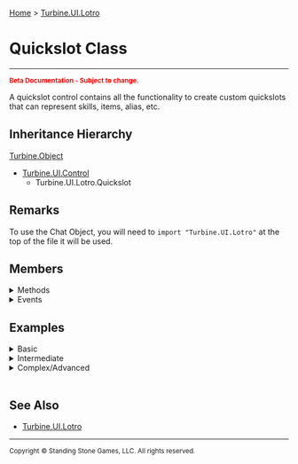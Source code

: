 <a href="index">Home</a> > <a href="turbine.ui.lotro">Turbine.UI.Lotro</a>

<h1>Quickslot Class</h1>
<hr/>
<sub style="color:red; font-weight:bold">Beta Documentation - Subject to change.</sub>

A quickslot control contains all the functionality to create custom quickslots that can represent skills, items, alias, etc.

## Inheritance Hierarchy
<a href="turbine.object">Turbine.Object</a>
* <a href="turbine.ui.control">Turbine.UI.Control</a>
	* Turbine.UI.Lotro.Quickslot

## Remarks
To use the Chat Object, you will need to `import "Turbine.UI.Lotro"` at the top of the file it will be used.

## Members
<details>
<summary>Methods</summary>
	
| Name | Inherited | Description |
| --- | ---: | --- |
| Focus | <a href="turbine.ui.control">Control</a> | Request that the control take focus. |
| GetAllowDrop | <a href="turbine.ui.control">Control</a> | Gets if the control supports drop operations from drag and drop. |
| GetBackColor | <a href="turbine.ui.control">Control</a> | Gets the solid background color of the control. |
| GetBackColorBlendMode | <a href="turbine.ui.control">Control</a> | Gets the blend mode applied to the background color. |
| GetBackground | <a href="turbine.ui.control">Control</a> | Gets the background graphic of the control. |
| GetBlendMode | <a href="turbine.ui.control">Control</a> | Gets the blend mode applied to the background image. |
| GetControls | <a href="turbine.ui.control">Control</a> | Gets the list of child controls. |
| GetHeight | <a href="turbine.ui.control">Control</a> | Gets the height of the control. |
| GetLeft | <a href="turbine.ui.control">Control</a> | Gets the left coordinate of the control. |
| GetMousePosition | <a href="turbine.ui.control">Control</a> | Gets the mouse position relative to this control. |
| GetOpacity | <a href="turbine.ui.control">Control</a> | Gets the opacity of the window. |
| GetParent | <a href="turbine.ui.control">Control</a> | Gets the parent of the control. |
| GetPosition | <a href="turbine.ui.control">Control</a> | Gets the position of the control. |
| <a href="turbine.ui.lotro.quickslot.getshortcut">GetShortcut</a> | | Gets the shortcut on the quickslot. |
| GetSize | <a href="turbine.ui.control">Control</a> | Gets the size of the control. |
| GetTop | <a href="turbine.ui.control">Control</a> | Gets the top coordinate of the window. |
| GetWantsKeyEvents | <a href="turbine.ui.control">Control</a> | Gets a flag indicating if the control wants to receive key events. |
| GetWantsUpdates | <a href="turbine.ui.control">Control</a> | Gets the flag indicating if the control wants to receive Update notifications |
| GetWidth | <a href="turbine.ui.control">Control</a> | Gets the width of the control. |
| GetZOrder | <a href="turbine.ui.control">Control</a> | Gets the Z ordering index of the control. |
| HasFocus | <a href="turbine.ui.control">Control</a> | Returns true if the control has focus. |
| IsAltKeyDown | <a href="turbine.ui.control">Control</a> | Test if the alt key is pressed. |
| IsControlKeyDown | <a href="turbine.ui.control">Control</a> | Test if the control key is pressed. |
| IsDisplayed | <a href="turbine.ui.control">Control</a> | Gets a flag indicating if the control is displayed. |
| IsEnabled | <a href="turbine.ui.control">Control</a> | Gets a flag indicating if the control is enabled. |
| IsMouseVisible | <a href="turbine.ui.control">Control</a> | Gets a flag indicating if the mouse will see this control. |
| IsShiftKeyDown | <a href="turbine.ui.control">Control</a> | Test if the shift key is pressed. |
| <a href="turbine.ui.lotro.quickslot.isuseonrightclick">IsUseOnRightClick</a> | | Gets whether right clicks will activate the quickslot. |
| IsVisible | <a href="turbine.ui.control">Control</a> | Gets a flag indicating if the control is visible. |
| PointToClient | <a href="turbine.ui.control">Control</a> | Converts a coordinate from control space to screen space. |
| PointToScreen | <a href="turbine.ui.control">Control</a> | Converts a coordinate from control space to screen space. |
| SetAllowDrop | <a href="turbine.ui.control">Control</a> | Sets if the control supports drop operations from drag and drop. |
| SetBackColor | <a href="turbine.ui.control">Control</a> | Sets the background color of the control. |
| SetBackColorBlendMode | <a href="turbine.ui.control">Control</a> | Sets the blend mode applied to the background color. |
| SetBackground | <a href="turbine.ui.control">Control</a> | Sets the background image of the control. |
| SetBlendMode | <a href="turbine.ui.control">Control</a> | Sets the blend mode applied to the background image. |
| SetEnabled | <a href="turbine.ui.control">Control</a> | Sets a flag indicating if the control is enabled. |
| SetHeight | <a href="turbine.ui.control">Control</a> | Sets the height of the control. |
| SetLeft | <a href="turbine.ui.control">Control</a> | Sets the left coordinate of the window. |
| SetMouseVisible | <a href="turbine.ui.control">Control</a> | Gets a flag indicating if the mouse will see this control. |
| SetOpacity | <a href="turbine.ui.control">Control</a> | Sets the opacity of the window. |
| SetParent | <a href="turbine.ui.control">Control</a> | Sets the parent of the control. |
| SetPosition | <a href="turbine.ui.control">Control</a> | Sets the position of the control. |
| <a href="turbine.ui.lotro.quickslot.setshortcut">SetShortcut</a> | | Sets the shortcut on the quickslot. |
| SetSize | <a href="turbine.ui.control">Control</a> | Sets the size of the control. |
| SetTop | <a href="turbine.ui.control">Control</a> | Sets the top coordinate of the window. |
| <a href="turbine.ui.lotro.quickslot.setuseonrightclick">SetUseOnRightClick</a> | | Sets whether right clicks will activate the quickslot. |
| SetVisible | <a href="turbine.ui.control">Control</a> | Sets the visible flag of a control. |
| SetWantsKeyEvents | <a href="turbine.ui.control">Control</a> | Sets a flag indicating if the control wants to receive key events. |
| SetWantsUpdates | <a href="turbine.ui.control">Control</a> | Sets the flag indicating if the control wants the receive update notifications. |
| SetWidth | <a href="turbine.ui.control">Control</a> | Sets the width of the control. |
| SetZOrder | <a href="turbine.ui.control">Control</a> | Sets the Z order of the control. |

</details>

<details>
<summary>Events</summary>

| Name | Inherited | Description |
| --- | ---: | --- |
| <a href="turbine.ui.lotro.quickslot.dragdrop">DragDrop</a> | | Event fired when a drag drop operation is completed. |
| DragDrop | <a href="turbine.ui.control">Control</a> | Event fired when a drag drop operation is completed. |
| DragEnter | <a href="turbine.ui.control">Control</a> | Event fired when a drag drop operation enters the control. |
| DragLeave | <a href="turbine.ui.control">Control</a> | Event fired when a drag drop operation leaves the control. |
| DragStart | <a href="turbine.ui.control">Control</a> | Event fired when a drag drop operation starts the control. |
| EnabledChanged | <a href="turbine.ui.control">Control</a> | Event fired when the enabled state of the control changes. |
| FocusGained | <a href="turbine.ui.control">Control</a> | Event fired when the control gains focus. |
| FocusLost | <a href="turbine.ui.control">Control</a> | Event fired when the control loses focus. |
| KeyDown | <a href="turbine.ui.control">Control</a> | Event fired when a key is pressed down. |
| KeyUp | <a href="turbine.ui.control">Control</a> | Event fired when a key is released. |
| MouseClick | <a href="turbine.ui.control">Control</a> | Event fired when a mouse button is clicked. |
| MouseDoubleClick | <a href="turbine.ui.control">Control</a> | Event fired when a mouse button is double clicked. |
| MouseDown | <a href="turbine.ui.control">Control</a> | Event fired when a mouse button is pressed. |
| MouseEnter | <a href="turbine.ui.control">Control</a> | Event fired when the mouse enters the control. |
| MouseHover | <a href="turbine.ui.control">Control</a> | Event fired when the mouse is hovering over the control. |
| MouseLeave | <a href="turbine.ui.control">Control</a> | Event fired when the mouse leaves the control. |
| MouseMove | <a href="turbine.ui.control">Control</a> | Event fired when the mouse moves. |
| MouseUp | <a href="turbine.ui.control">Control</a> | Event fired when a mouse button is released. |
| MouseWheel | <a href="turbine.ui.control">Control</a> | Event fired when a mouse wheel moves. |
| PositionChanged | <a href="turbine.ui.control">Control</a> | Event fired when the position of the control changes. |
| <a href="turbine.ui.lotro.quickslot.shortcutchanged">ShortcutChanged</a> | | Event fired when the shortcut changes. |
| SizeChanged | <a href="turbine.ui.control">Control</a> | Event fired when the size of the control changes. |
| Update | <a href="turbine.ui.control">Control</a> | Event fired every frame when WantsUpdates is enabled. |
| VisibleChanged | <a href="turbine.ui.control">Control</a> | Event fired when the visible state of the control changes. | 

</details>

## Examples
<details><summary>Basic</summary>

** Coming Soon **
```lua
```
</details>

<details><summary>Intermediate</summary>

** Coming Soon **
```lua
```
</details>

<details><summary>Complex/Advanced</summary>

** Coming Soon **
```lua
```
</details>
<br/>

## See Also
- <a href="turbine.ui.lotro">Turbine.UI.Lotro</a>

<hr/>
<sub>Copyright &copy; Standing Stone Games, LLC.  All rights reserved.</sub>
